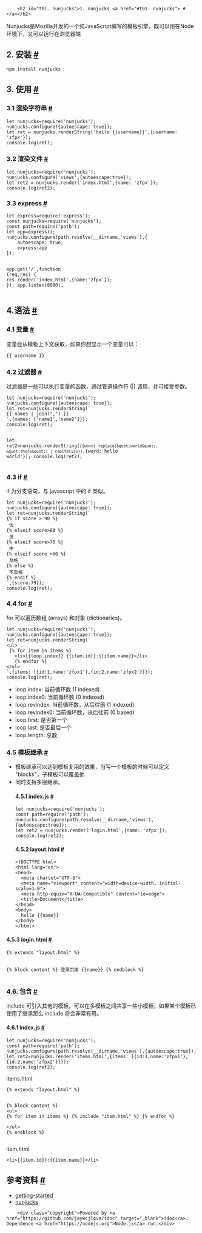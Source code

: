 
        <h2 id="t01. nunjucks">1. nunjucks <a href="#t01. nunjucks"> # </a></h2>
<p>Nunjucks&#x662F;Mozilla&#x5F00;&#x53D1;&#x7684;&#x4E00;&#x4E2A;&#x7EAF;JavaScript&#x7F16;&#x5199;&#x7684;&#x6A21;&#x677F;&#x5F15;&#x64CE;&#xFF0C;&#x65E2;&#x53EF;&#x4EE5;&#x7528;&#x5728;Node&#x73AF;&#x5883;&#x4E0B;&#xFF0C;&#x53C8;&#x53EF;&#x4EE5;&#x8FD0;&#x884C;&#x5728;&#x6D4F;&#x89C8;&#x5668;&#x7AEF;</p>
<h2 id="t12. &#x5B89;&#x88C5;">2. &#x5B89;&#x88C5; <a href="#t12. &#x5B89;&#x88C5;"> # </a></h2>
<pre><code class="lang-js">npm install nunjucks
</code></pre>
<h2 id="t23. &#x4F7F;&#x7528;">3. &#x4F7F;&#x7528; <a href="#t23. &#x4F7F;&#x7528;"> # </a></h2>
<h3 id="t33.1 &#x6E32;&#x67D3;&#x5B57;&#x7B26;&#x4E32;">3.1 &#x6E32;&#x67D3;&#x5B57;&#x7B26;&#x4E32; <a href="#t33.1 &#x6E32;&#x67D3;&#x5B57;&#x7B26;&#x4E32;"> # </a></h3>
<pre><code class="lang-js"><span class="hljs-keyword">let</span> nunjucks=<span class="hljs-built_in">require</span>(<span class="hljs-string">&apos;nunjucks&apos;</span>);
nunjucks.configure({<span class="hljs-attr">autoescape</span>: <span class="hljs-literal">true</span>});
<span class="hljs-keyword">let</span> ret = nunjucks.renderString(<span class="hljs-string">&apos;hello {{username}}&apos;</span>,{<span class="hljs-attr">username</span>: <span class="hljs-string">&apos;zfpx&apos;</span>});
<span class="hljs-built_in">console</span>.log(ret);
</code></pre>
<h3 id="t43.2 &#x6E32;&#x67D3;&#x6587;&#x4EF6;">3.2 &#x6E32;&#x67D3;&#x6587;&#x4EF6; <a href="#t43.2 &#x6E32;&#x67D3;&#x6587;&#x4EF6;"> # </a></h3>
<pre><code class="lang-js"><span class="hljs-keyword">let</span> nunjucks=<span class="hljs-built_in">require</span>(<span class="hljs-string">&apos;nunjucks&apos;</span>);
nunjucks.configure(<span class="hljs-string">&apos;views&apos;</span>,{<span class="hljs-attr">autoescape</span>:<span class="hljs-literal">true</span>});
<span class="hljs-keyword">let</span> ret2 = nunjucks.render(<span class="hljs-string">&apos;index.html&apos;</span>,{<span class="hljs-attr">name</span>: <span class="hljs-string">&apos;zfpx&apos;</span>});
<span class="hljs-built_in">console</span>.log(ret2);
</code></pre>
<h3 id="t53.3 express">3.3 express <a href="#t53.3 express"> # </a></h3>
<pre><code class="lang-js"><span class="hljs-keyword">let</span> express=<span class="hljs-built_in">require</span>(<span class="hljs-string">&apos;express&apos;</span>);
<span class="hljs-keyword">const</span> nunjucks=<span class="hljs-built_in">require</span>(<span class="hljs-string">&apos;nunjucks&apos;</span>);
<span class="hljs-keyword">const</span> path=<span class="hljs-built_in">require</span>(<span class="hljs-string">&apos;path&apos;</span>);
<span class="hljs-keyword">let</span> app=express();
nunjucks.configure(path.resolve(__dirname,<span class="hljs-string">&apos;views&apos;</span>),{
    <span class="hljs-attr">autoescape</span>: <span class="hljs-literal">true</span>,
    <span class="hljs-attr">express</span>:app
});

app.get(<span class="hljs-string">&apos;/&apos;</span>,<span class="hljs-function"><span class="hljs-keyword">function</span> (<span class="hljs-params">req,res</span>) </span>{
    res.render(<span class="hljs-string">&apos;index.html&apos;</span>,{<span class="hljs-attr">name</span>:<span class="hljs-string">&apos;zfpx&apos;</span>});
});
app.listen(<span class="hljs-number">8080</span>);
</code></pre>
<h2 id="t64.&#x8BED;&#x6CD5;">4.&#x8BED;&#x6CD5; <a href="#t64.&#x8BED;&#x6CD5;"> # </a></h2>
<h3 id="t74.1 &#x53D8;&#x91CF;">4.1 &#x53D8;&#x91CF; <a href="#t74.1 &#x53D8;&#x91CF;"> # </a></h3>
<p>&#x53D8;&#x91CF;&#x4F1A;&#x4ECE;&#x6A21;&#x677F;&#x4E0A;&#x4E0B;&#x6587;&#x83B7;&#x53D6;&#xFF0C;&#x5982;&#x679C;&#x4F60;&#x60F3;&#x663E;&#x793A;&#x4E00;&#x4E2A;&#x53D8;&#x91CF;&#x53EF;&#x4EE5;&#xFF1A;</p>
<pre><code class="lang-js">{{ username }}
</code></pre>
<h3 id="t84.2 &#x8FC7;&#x6EE4;&#x5668;">4.2 &#x8FC7;&#x6EE4;&#x5668; <a href="#t84.2 &#x8FC7;&#x6EE4;&#x5668;"> # </a></h3>
<p>&#x8FC7;&#x6EE4;&#x5668;&#x662F;&#x4E00;&#x4E9B;&#x53EF;&#x4EE5;&#x6267;&#x884C;&#x53D8;&#x91CF;&#x7684;&#x51FD;&#x6570;&#xFF0C;&#x901A;&#x8FC7;&#x7BA1;&#x9053;&#x64CD;&#x4F5C;&#x7B26; (|) &#x8C03;&#x7528;&#xFF0C;&#x5E76;&#x53EF;&#x63A5;&#x53D7;&#x53C2;&#x6570;&#x3002;</p>
<pre><code class="lang-js"><span class="hljs-keyword">let</span> nunjucks=<span class="hljs-built_in">require</span>(<span class="hljs-string">&apos;nunjucks&apos;</span>);
nunjucks.configure({<span class="hljs-attr">autoescape</span>: <span class="hljs-literal">true</span>});
<span class="hljs-keyword">let</span> ret=nunjucks.renderString(<span class="hljs-string">`
{{ names | join(&quot;,&quot;) }}
`</span>,{<span class="hljs-attr">names</span>: [<span class="hljs-string">&apos;name1&apos;</span>,<span class="hljs-string">&apos;name2&apos;</span>]});
<span class="hljs-built_in">console</span>.log(ret);

<span class="hljs-keyword">let</span> ret2=nunjucks.renderString(<span class="hljs-string">`
{{word| replace(&quot;world&quot;, &quot;there&quot;) | capitalize}}
`</span>,{<span class="hljs-attr">word</span>:<span class="hljs-string">&apos;hello world&apos;</span>});
<span class="hljs-built_in">console</span>.log(ret2);
</code></pre>
<h3 id="t94.3 if">4.3 if <a href="#t94.3 if"> # </a></h3>
<p>if &#x4E3A;&#x5206;&#x652F;&#x8BED;&#x53E5;&#xFF0C;&#x4E0E; javascript &#x4E2D;&#x7684; if &#x7C7B;&#x4F3C;&#x3002;</p>
<pre><code class="lang-js"><span class="hljs-keyword">let</span> nunjucks=<span class="hljs-built_in">require</span>(<span class="hljs-string">&apos;nunjucks&apos;</span>);
nunjucks.configure({<span class="hljs-attr">autoescape</span>: <span class="hljs-literal">true</span>});
<span class="hljs-keyword">let</span> ret=nunjucks.renderString(<span class="hljs-string">`
{% if score &gt; 90 %}
 &#x4F18;
{% elseif score&gt;80 %}
 &#x826F;
{% elseif score&gt;70 %}
 &#x4E2D;
{% elseif score &gt;60 %}
 &#x53CA;&#x683C;
{% else %}
 &#x4E0D;&#x53CA;&#x683C;
{% endif %}
`</span>,{<span class="hljs-attr">score</span>:<span class="hljs-number">79</span>});
<span class="hljs-built_in">console</span>.log(ret);
</code></pre>
<h3 id="t104.4 for">4.4 for <a href="#t104.4 for"> # </a></h3>
<p>for &#x53EF;&#x4EE5;&#x904D;&#x5386;&#x6570;&#x7EC4; (arrays) &#x548C;&#x5BF9;&#x8C61; (dictionaries)&#x3002;</p>
<pre><code class="lang-js"><span class="hljs-keyword">let</span> nunjucks=<span class="hljs-built_in">require</span>(<span class="hljs-string">&apos;nunjucks&apos;</span>);
nunjucks.configure({<span class="hljs-attr">autoescape</span>: <span class="hljs-literal">true</span>});
<span class="hljs-keyword">let</span> ret=nunjucks.renderString(<span class="hljs-string">`
&lt;ul&gt;
 {% for item in items %}
   &lt;li&gt;{{loop.index}} {{item.id}}:{{item.name}}&lt;/li&gt;
   {% endfor %}
&lt;/ul&gt;
`</span>,{<span class="hljs-attr">items</span>: [{<span class="hljs-attr">id</span>:<span class="hljs-number">1</span>,<span class="hljs-attr">name</span>:<span class="hljs-string">&apos;zfpx1&apos;</span>},{<span class="hljs-attr">id</span>:<span class="hljs-number">2</span>,<span class="hljs-attr">name</span>:<span class="hljs-string">&apos;zfpx2&apos;</span>}]});
<span class="hljs-built_in">console</span>.log(ret);
</code></pre>
<ul>
<li>loop.index: &#x5F53;&#x524D;&#x5FAA;&#x73AF;&#x6570; (1 indexed)</li>
<li>loop.index0: &#x5F53;&#x524D;&#x5FAA;&#x73AF;&#x6570; (0 indexed)</li>
<li>loop.revindex: &#x5F53;&#x524D;&#x5FAA;&#x73AF;&#x6570;&#xFF0C;&#x4ECE;&#x540E;&#x5F80;&#x524D; (1 indexed)</li>
<li>loop.revindex0: &#x5F53;&#x524D;&#x5FAA;&#x73AF;&#x6570;&#xFF0C;&#x4ECE;&#x540E;&#x5F80;&#x524D; (0 based)</li>
<li>loop.first: &#x662F;&#x5426;&#x7B2C;&#x4E00;&#x4E2A;</li>
<li>loop.last: &#x662F;&#x5426;&#x6700;&#x540E;&#x4E00;&#x4E2A;</li>
<li>loop.length: &#x603B;&#x6570;</li>
</ul>
<h3 id="t114.5 &#x6A21;&#x677F;&#x7EE7;&#x627F;">4.5 &#x6A21;&#x677F;&#x7EE7;&#x627F; <a href="#t114.5 &#x6A21;&#x677F;&#x7EE7;&#x627F;"> # </a></h3>
<ul>
<li>&#x6A21;&#x677F;&#x7EE7;&#x627F;&#x53EF;&#x4EE5;&#x8FBE;&#x5230;&#x6A21;&#x677F;&#x590D;&#x7528;&#x7684;&#x6548;&#x679C;&#xFF0C;&#x5F53;&#x5199;&#x4E00;&#x4E2A;&#x6A21;&#x677F;&#x7684;&#x65F6;&#x5019;&#x53EF;&#x4EE5;&#x5B9A;&#x4E49; &quot;blocks&quot;&#xFF0C;&#x5B50;&#x6A21;&#x677F;&#x53EF;&#x4EE5;&#x8986;&#x76D6;&#x4ED6;</li>
<li>&#x540C;&#x65F6;&#x652F;&#x6301;&#x591A;&#x5C42;&#x7EE7;&#x627F;&#x3002;<h4 id="t124.5.1 index.js">4.5.1 index.js <a href="#t124.5.1 index.js"> # </a></h4>
<pre><code class="lang-js"><span class="hljs-keyword">let</span> nunjucks=<span class="hljs-built_in">require</span>(<span class="hljs-string">&apos;nunjucks&apos;</span>);
<span class="hljs-keyword">const</span> path=<span class="hljs-built_in">require</span>(<span class="hljs-string">&apos;path&apos;</span>);
nunjucks.configure(path.resolve(__dirname,<span class="hljs-string">&apos;views&apos;</span>),{<span class="hljs-attr">autoescape</span>:<span class="hljs-literal">true</span>});
<span class="hljs-keyword">let</span> ret2 = nunjucks.render(<span class="hljs-string">&apos;login.html&apos;</span>,{<span class="hljs-attr">name</span>: <span class="hljs-string">&apos;zfpx&apos;</span>});
<span class="hljs-built_in">console</span>.log(ret2);
</code></pre>
<h4 id="t134.5.2 layout.html">4.5.2 layout.html <a href="#t134.5.2 layout.html"> # </a></h4>
<pre><code class="lang-html"><span class="hljs-meta">&lt;!DOCTYPE html&gt;</span>
<span class="hljs-tag">&lt;<span class="hljs-name">html</span> <span class="hljs-attr">lang</span>=<span class="hljs-string">&quot;en&quot;</span>&gt;</span>
<span class="hljs-tag">&lt;<span class="hljs-name">head</span>&gt;</span>
  <span class="hljs-tag">&lt;<span class="hljs-name">meta</span> <span class="hljs-attr">charset</span>=<span class="hljs-string">&quot;UTF-8&quot;</span>&gt;</span>
  <span class="hljs-tag">&lt;<span class="hljs-name">meta</span> <span class="hljs-attr">name</span>=<span class="hljs-string">&quot;viewport&quot;</span> <span class="hljs-attr">content</span>=<span class="hljs-string">&quot;width=device-width, initial-scale=1.0&quot;</span>&gt;</span>
  <span class="hljs-tag">&lt;<span class="hljs-name">meta</span> <span class="hljs-attr">http-equiv</span>=<span class="hljs-string">&quot;X-UA-Compatible&quot;</span> <span class="hljs-attr">content</span>=<span class="hljs-string">&quot;ie=edge&quot;</span>&gt;</span>
  <span class="hljs-tag">&lt;<span class="hljs-name">title</span>&gt;</span>Document<span class="hljs-tag">&lt;/<span class="hljs-name">title</span>&gt;</span>
<span class="hljs-tag">&lt;/<span class="hljs-name">head</span>&gt;</span>
<span class="hljs-tag">&lt;<span class="hljs-name">body</span>&gt;</span>
  hello {{name}}
<span class="hljs-tag">&lt;/<span class="hljs-name">body</span>&gt;</span>
<span class="hljs-tag">&lt;/<span class="hljs-name">html</span>&gt;</span>
</code></pre>
</li>
</ul>
<h4 id="t144.5.3 login.html">4.5.3 login.html <a href="#t144.5.3 login.html"> # </a></h4>
<pre><code class="lang-html">{% extends &quot;layout.html&quot; %}

{% block content %}
      &#x767B;&#x5F55;&#x9875;&#x9762; {{name}}
{% endblock %}
</code></pre>
<h3 id="t154.6. &#x5305;&#x542B;">4.6. &#x5305;&#x542B; <a href="#t154.6. &#x5305;&#x542B;"> # </a></h3>
<p>include &#x53EF;&#x5F15;&#x5165;&#x5176;&#x4ED6;&#x7684;&#x6A21;&#x677F;&#xFF0C;&#x53EF;&#x4EE5;&#x5728;&#x591A;&#x6A21;&#x677F;&#x4E4B;&#x95F4;&#x5171;&#x4EAB;&#x4E00;&#x4E9B;&#x5C0F;&#x6A21;&#x677F;&#xFF0C;&#x5982;&#x679C;&#x67D0;&#x4E2A;&#x6A21;&#x677F;&#x5DF2;&#x4F7F;&#x7528;&#x4E86;&#x7EE7;&#x627F;&#x90A3;&#x4E48; include &#x5C06;&#x4F1A;&#x975E;&#x5E38;&#x6709;&#x7528;&#x3002;</p>
<h4 id="t164.6.1 index.js">4.6.1 index.js <a href="#t164.6.1 index.js"> # </a></h4>
<pre><code class="lang-js"><span class="hljs-keyword">let</span> nunjucks=<span class="hljs-built_in">require</span>(<span class="hljs-string">&apos;nunjucks&apos;</span>);
<span class="hljs-keyword">const</span> path=<span class="hljs-built_in">require</span>(<span class="hljs-string">&apos;path&apos;</span>);
nunjucks.configure(path.resolve(__dirname,<span class="hljs-string">&apos;views&apos;</span>),{<span class="hljs-attr">autoescape</span>:<span class="hljs-literal">true</span>});
<span class="hljs-keyword">let</span> ret2=nunjucks.render(<span class="hljs-string">&apos;items.html&apos;</span>,{<span class="hljs-attr">items</span>: [{<span class="hljs-attr">id</span>:<span class="hljs-number">1</span>,<span class="hljs-attr">name</span>:<span class="hljs-string">&apos;zfpx1&apos;</span>},{<span class="hljs-attr">id</span>:<span class="hljs-number">2</span>,<span class="hljs-attr">name</span>:<span class="hljs-string">&apos;zfpx2&apos;</span>}]});
<span class="hljs-built_in">console</span>.log(ret2);
</code></pre>
<p>items.html</p>
<pre><code class="lang-html">{% extends &quot;layout.html&quot; %}

{% block content %}
      <span class="hljs-tag">&lt;<span class="hljs-name">ul</span>&gt;</span>
          {% for item in items %}
          {% include &quot;item.html&quot; %}
        {% endfor %}  
      <span class="hljs-tag">&lt;/<span class="hljs-name">ul</span>&gt;</span>
{% endblock %}
</code></pre>
<p>item.html</p>
<pre><code class="lang-html"><span class="hljs-tag">&lt;<span class="hljs-name">li</span>&gt;</span>{{item.id}}:{{item.name}}<span class="hljs-tag">&lt;/<span class="hljs-name">li</span>&gt;</span>
</code></pre>
<h2 id="t17&#x53C2;&#x8003;&#x8D44;&#x6599;">&#x53C2;&#x8003;&#x8D44;&#x6599; <a href="#t17&#x53C2;&#x8003;&#x8D44;&#x6599;"> # </a></h2>
<ul>
<li><a href="https://mozilla.github.io/nunjucks/cn/getting-started.html">getting-started</a></li>
<li><a href="https://mozilla.github.io/nunjucks/cn/templating.html#part-d0678dc0cc4cc122">nunjucks</a></li>
</ul>

        <div class="copyright">Powered by <a href="https://github.com/jaywcjlove/idoc" target="_blank">idoc</a>. Dependence <a href="https://nodejs.org">Node.js</a> run.</div>
    